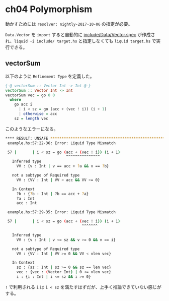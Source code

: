 # ch04 Polymorphism

動かすためには `resolver: nightly-2017-10-06` の指定が必要。

`Data.Vector` を `import` すると自動的に [include/Data/Vector.spec](../src/ch04/include/Data/Vector.spec) が作成され、`liquid -i include/ target.hs` と指定しなくても `liquid target.hs` で実行できる。

## vectorSum

以下のように `Refinement Type` を定義した。

```haskell
{-@ vectorSum :: Vector Int -> Int @-}
vectorSum :: Vector Int -> Int
vectorSum vec = go 0 0
  where
    go acc i
      | i < sz = go (acc + (vec ! i)) (i + 1)
      | otherwise = acc
    sz = length vec
```

このようなエラーになる。

```bash
**** RESULT: UNSAFE ************************************************************
 example.hs:57:22-36: Error: Liquid Type Mismatch

 57 |       | i < sz = go (acc + (vec ! i)) (i + 1)
                           ^^^^^^^^^^^^^^^
   Inferred type
     VV : {v : Int | v == acc + ?a && v == ?b}

   not a subtype of Required type
     VV : {VV : Int | VV < acc && VV >= 0}

   In Context
     ?b : {?b : Int | ?b == acc + ?a}
     ?a : Int
     acc : Int

 example.hs:57:29-35: Error: Liquid Type Mismatch

 57 |       | i < sz = go (acc + (vec ! i)) (i + 1)
                                  ^^^^^^^

   Inferred type
     VV : {v : Int | v <= sz && v >= 0 && v == i}

   not a subtype of Required type
     VV : {VV : Int | VV >= 0 && VV < vlen vec}

   In Context
     sz : {sz : Int | sz >= 0 && sz == len vec}
     vec : {vec : (Vector Int) | 0 <= vlen vec}
     i : {i : Int | i <= sz && i >= 0}
```

`!` で利用される `i` は `i < sz` を満たすはずだが、上手く推論できていない感じがする。